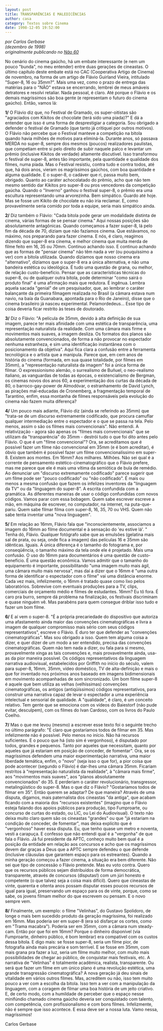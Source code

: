 ```yaml
---
layout: post
title: TRANSPARÊNCIAS E MALEDICÊNCIAS
author: casa
category: Textos sobre Cinema
date: 1998-12-05 19:52:00
---
```

*por Carlos Gerbase*\
*(dezembro de 1998)*\
*originalmente publicando no [Não 60](https://www.nao-til.com.br/nao-60/transpar.htm)*

No cenário do cinema gaúcho, há um embate interessante (e nem um pouco "bunda", no meu entender) entre duas gerações de cineastas. O último capítulo deste embate está no CAC (Cooperativa Artigo de Cinema) de novembro, na forma de um artigo de Flávio Guirland Vieira, intitulado "Super-8, 16 ou 35mm?". Mais uma vez, como o prazo de entrega das matérias para o "NÃO" estava se encerrando, lembrei de meus amáveis detratores e resolvi retaliar. Nada pessoal, é claro. Até porque o Flávio e os demais magríssimos são boa gente (e representam o futuro do cinema gaúcho). Então, vamos lá:

**1/** O Flávio diz que, no Festival de Gramado, os super-oitistas são "agraciados com Kikitos de chocolate (terá sido uma piada)?" E dá a entender que isso é uma forma de desprestigiar a categoria. Sou obrigado a defender o festival de Gramado (que tanto já critiquei por outros motivos). O Flávio não percebe que o Festival manteve a competição na bitola quando havia milhões de motivos para eliminá-la. Durante anos, só passava MERDA no super-8, sempre dos mesmos (poucos) realizadores paulistas, que competiam entre si pelo direito de subir naquele palco e levantar um prêmio (inclusive Kikitos de verdade) altamente discutível. Isso transformou o festival de super-8, antes tão importante, pela quantidade e qualidade dos filmes, numa piada. Mas o Festival resistiu, contra tudo e contra todos, até que, há dois anos, vieram os magríssimos gaúchos, com boa quantidade e alguma qualidade. E o super-8, o cadáver que ri, passa muito bem, obrigado. Quanto ao caráter achocolatado do prêmio, acho que não tem mesmo sentido dar Kikitos pro super-8 ou pros vencedores da competição gaúcha. Quando o "Inverno" ganhou o festival super-8, o prêmio era uma escultura representando uma arvorezinha. Bem simpático. Guardo até hoje. Mas se fosse um Kikito de chocolate eu não iria reclamar. E, como provavelmente seria comido por toda a equipe, seria mais simpático ainda.

**2/** Diz também o Flávio: "Cada bitola pode gerar um modalidade distinta de cinema, várias formas de se pensar cinema." Aqui nossas posições são absolutamente antagônicas. Quando começamos a fazer super-8, lá pelo fim da década de 70, diziam que não fazíamos cinema. Que estávamos, no máximo, nos preparando para fazer cinema. E nós, é claro, reagimos dizendo que super-8 era cinema, e melhor cinema que muita merda de filme feito em 16, 35 ou 70mm. Continuo achando isso. E continuo achando que as formas de "pensar cinema" não têm nada a ver (ou pouquíssimo a ver) com a bitola utilizada. Quando dizíamos que nosso cinema era "alternativo", dizíamos que o super-8 era a única alternativa, e não uma bandeira estética ou ideológica. É tudo uma questão de grana, ou melhor, de relação custo-benefício. Pensar que as características técnicas do super-8, ou de qualquer outra bitola, pode determinar "como sairá o produto final" é uma afirmação mais que redutora. É ingênua. Lembra aquela sacada "genial" de um pesquisador, que, ao lembrar o caráter balançante da primeira filmagem realizada no Brasil (a câmara estava num navio, na baía da Guanabara, apontada para o Rio de Janeiro), disse que o cinema brasileiro já nasceu experimental. Pelamordedeus... Esse tipo de coisa deveria ficar restrito às teses de doutorado.

**3/** Diz o Flávio: "A película de 35mm, devido à alta definição de sua imagem, parece ter mais afinidade com uma estética de transparência, uma representação naturalista da realidade. Com uma câmara mais firme e movimentos mais suaves, a imagem desliza. Os formatos dos planos são absolutamente convencionados, de forma a não provocar no espectador nenhuma estranheza, e sim uma identificação instantânea com o posicionamento da objetiva". Aqui fica clara a confusão entre a ferramenta tecnológica e o artista que a manipula. Parece que, em cem anos de história do cinema (formada, em sua quase totalidade, por filmes em 35mm), a "representação naturalista da imagem" foi a única forma de filmar. O expressionismo alemão, o surrealismo de Buñuel, o neo-realismo italiano, as vanguardas de todas as épocas, o existencialismo de Bergman, os cinemas novos dos anos 60, a experimentação dos curtas da década de 80, o barroco-gay-power de Almodóvar, o estranhamento de David Lynch, as pirações mal-educadas de Cronemberg, a fragmentação temporal de Tarantino, enfim, essa montanha de filmes responsáveis pela evolução do cinema não fazem muita diferença?

**4/** Um pouco mais adiante, Flávio diz (ainda se referindo ao 35mm) que "trata-se de um discurso extremamente codificado, que procura camuflar qualquer intermediação entre o espectador e o que se passa na tela. Pelo menos, assim o são os filmes mais convencionais". Não entendi. A relativização - agora são apenas os "filmes mais convencionais" que se utilizam da "transparência" do 35mm - destrói tudo o que foi dito antes pelo Flávio. O que é um "filme convencional"? Ora, se acreditamos que é possível fazer um filme não convencional em 35mm (e é bom acreditar), é óbvio que também é possível fazer um filme convencionalíssimo em super-8. Existem aos montes. Em 16mm? Aos milhares. Milhões. Não sei qual é a corrente de pensamento estético-cinematográfico que o Flávio prefere, mas me parece que ele é mais uma vítima da semiótica de bula de remédio. Ao denunciar um "discurso extremamente codificado" parece sugerir que um filme pode ser "pouco codificado" ou "não codificado". É mais ou menos a mesma confusão que fazem os infelizes inventores da "linguagem da TV" ou da "linguagem do super-8". A escrita confundida com a gramática. As diferentes maneiras de usar o código confundidas com novos códigos. Vamos parar com essa bobagem. Quem sabe escrever escreve a mão, em máquina de escrever, no computador, na internet, na puta-que-pariu. Quem sabe filmar filma com super-8, 16, 35, 70 ou VHS. Quem não sabe tenta inventar uma "nova linguagem".

**5/** Em relação ao 16mm, Flávio fala que "inconscientemente, associamos a imagem do 16mm ao filme documental e à sensação do 'eu estive lá'. " Tenha dó, Flávio. Qualquer fotógrafo sabe que as emulsões (gelatina mais sal de prata, ou seja, onde fica a imagem) das películas 16 e 35mm são idênticas. Iguais. A única diferença é o tamanho do fotograma e, por conseqüência, o tamanho máximo da tela onde ele é projetado. Mais uma confusão. O uso do 16mm para documentários é uma questão de custo-benefício. É uma questão econômica. Vamos admitir que o tamanho do equipamento é importante, possibilitando "uma imagem muito mais ágil, uma câmara muito mais nervosa", mas daí a dizer que o 16mm é "uma outra forma de identificar o espectador com o filme" vai uma distância enorme. Cada vez mais, infelizmente, o 16mm é tratado quase como lixo pelos laboratórios. Sobrevive com eventuais produções para a TV, clips, comerciais de orçamento médio e filmes de estudantes. 16mm? Eu tô fora. É caro pra burro, sempre dá problema na finalização, os festivais discriminam e quase ninguém vê. Mas parabéns para quem consegue driblar isso tudo e fazer um bom filme.

**6/** E aí vem o super-8. "É a própria precariedade do dispositivo que autoriza uma afastamento ainda maior das convenções cinematográficas e livra a imagem de qualquer compromisso mais sério com seus códigos representativos", escreve o Flávio. É duro ter que defender as "convenções cinematográficas". Mas sou obrigado a isso. Quem tem alguma coisa a dizer, e quer dizer de um modo a ser entendido, precisa das convenções cinematográficas. Quem não tem nada a dizer, ou fala para si mesmo, provavelmente xinga as tais convenções e, mais provavelmente ainda, usa-as da pior maneira possível. Os códigos representativos da linguagem narrativa audiovisual, estabelecidos por Griffith no início do século, valem para super-8, 16mm, 35mm, vídeo doméstico, TV de alta-definição e mais o que for inventado nos próximos anos baseado em imagens bidimensionais em movimento acompanhadas de som sincronizado. Um bom filme super-8 é aquele que bem utiliza as velhas (velhíssimas) convenções cinematográficas, os antigos (antiqüíssimos) códigos representativos, para construir uma narrativa capaz de levar o espectador a uma experiência intelectual e sensorial de qualidade. A "qualidade", é claro, é um conceito relativo. Tem gente que se emociona com os vídeos do Baiestorf (não pude evitar, desculpem), com os filmes do Ivan Cardoso, com os livros do Paulo Coelho.

**7/** Mas o que me levou (mesmo) a escrever esse texto foi o seguinte trecho no último parágrafo: "É claro que gostaríamos todos de filmar em 35. Mas infelizmente não é possível. Pelo menos no início. Não há recursos suficientes. E o pouco que há (isto sim é vergonhoso), é disputado por todos, grandes e pequenos. Tanto por aqueles que necessitam, quanto por aqueles que já estariam em posição de conceder, de fomentar". Ora, se os magríssimos defendem uma maior experimentação narrativa, uma maior liberdade temática, enfim, o "novo" (seja isso o que for), a pior coisa que pode acontecer (segundo o Flávio) é dar-lhes uma câmara 35mm. Ficariam restritos à "representação naturalista da realidade", à "câmara mais firme", aos "movimentos mais suaves", aos "planos absolutamente convencionados" do 35. E perderiam o caráter revolucionário, transgressor, metalingüístico do super-8. Mas o que diz o Flávio? "Gostaríamos todos de filmar em 35". Então querem se adaptar? De que maneira? Através de uma disputa, digamos, mais paternalista dos cineastas "da antiga", que acabam ficando com a maioria dos "recursos existentes" (imagino que o Flávio esteja falando dos apoios públicos para produção, tipo Fumproarte, ou concurso de curtas do estado, ou LIC, ou Lei do Audiovisual). O texto não deixa muito claro quem são os cineastas "grandes" ou que "já estariam na condição de conceder, de fomentar", mas deixa explícito que é "vergonhoso" haver essa disputa. Eu, que tenho quase um metro e noventa, vesti a carapuça. E confesso que não entendi qual é a "vergonha" de que fala o Flávio. Já fui presidente da APTC, conheço muito bem qual é a posição da entidade em relação aos concursos e acho que os magríssimos devem dar graças a Deus que a APTC sempre defendeu o que defende (inclusive cláusulas que garantem espaço para os estreantes). Quando a minha geração começou a fazer cinema, a situação era bem diferente. Não sei que tipo de concessão o Flávio pretende. Mas eu voto contra. Quero que os recursos públicos sejam distribuídos de forma democrática, transparente, através de concursos (disputas!) com um júri honesto e competente (o que talvez seja a coisa mais difícil). Quero que cineastas de vinte, quarenta e oitenta anos possam disputar esses poucos recursos de igual para igual, preservando um espaço para os de vinte, porque, como se sabe, os jovens filmam melhor do que escrevem ou pensam. E o novo sempre vem.

**8/** Finalmente, um exemplo: o filme "Velinhas", do Gustavo Spolidoro, de longe o mais bem sucedido produto da geração magríssima, foi realizado em 16mm. Mas poderia ser em super-8 (era só disfarçar os cortes, como em "Trama macabra"). Poderia ser em 35mm, com a câmara num steady-cam. Então por que foi em 16mm? Porque o dinheiro disponível (via Fumproarte, dinheiro público, é bom lembrar) era compatível com os custos dessa bitola. E digo mais: se fosse super-8, seria um filme pior, de fotografia ainda mais precária e som terrível. E se fosse em 35mm, com mais grana pra fazer a luz, seria um filme muito melhor, com muito mais possibilidades de chegar ao público, de conquistar mais festivais, etc. A narrativa de "Velinhas" é totalmente acadêmica, realista, transparente. Ou será que fazer um filme em um único plano é uma revolução estética, uma grande transgressão cinematográfica? A nova geração já deu sinais de vitalidade em vários outros filmes. Mas, acreditem ou não, isso tem muito pouco a ver com a escolha da bitola. Isso tem a ver com a manipulação da linguagem, com a coragem de filmar uma boa história de um jeito criativo. E, de certo modo, com a humildade de perceber que o espaço nesse minifúndio chamado cinema gaúcho deveria ser conquistado com talento, com competência, com profissionalismo e com bons filmes. Infelizmente, não é sempre que isso acontece. E essa deve ser a nossa luta. Vamo nessa, magríssimos!

Carlos Gerbase